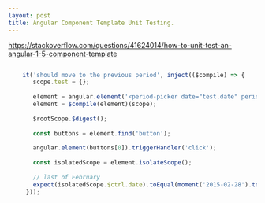 ```yaml
---
layout: post
title: Angular Component Template Unit Testing.
---
```



https://stackoverflow.com/questions/41624014/how-to-unit-test-an-angular-1-5-component-template

```javascript

	it('should move to the previous period', inject(($compile) => {
       scope.test = {};
   
       element = angular.element('<period-picker date="test.date" period="month"></period-picker>');
       element = $compile(element)(scope);
   
       $rootScope.$digest();
   
       const buttons = element.find('button');
   
       angular.element(buttons[0]).triggerHandler('click');
   
       const isolatedScope = element.isolateScope();
   
       // last of February
       expect(isolatedScope.$ctrl.date).toEqual(moment('2015-02-28').toDate());
     }));
```
